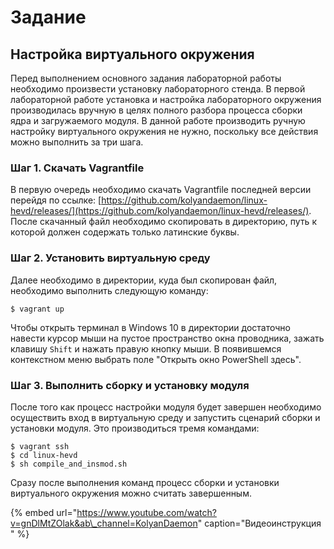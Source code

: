# Задание

## Настройка виртуального окружения

Перед выполнением основного задания лабораторной работы необходимо произвести установку лабораторного стенда.  В первой лабораторной работе установка и настройка лабораторного окружения производилась вручную в целях полного разбора процесса сборки ядра и загружаемого модуля. В данной работе производить ручную настройку виртуального окружения не нужно, поскольку все действия можно выполнить за три шага. 

### Шаг 1. Скачать Vagrantfile

В первую очередь необходимо скачать Vagrantfile последней версии перейдя по ссылке: [https://github.com/kolyandaemon/linux-hevd/releases/](https://github.com/kolyandaemon/linux-hevd/releases/). После скачанный файл необходимо скопировать в директорию, путь к которой должен содержать только латинские буквы. 

### Шаг 2. Установить виртуальную среду 

Далее необходимо в  директории, куда был скопирован файл, необходимо выполнить следующую команду: 

```text
$ vagrant up
```

Чтобы открыть терминал в Windows 10 в директории достаточно навести курсор мыши на пустое пространство окна проводника, зажать клавишу `Shift`  и нажать правую кнопку мыши. В появившемся контекстном меню выбрать поле "Открыть окно PowerShell здесь".

### Шаг 3. Выполнить сборку и установку модуля

После того как процесс настройки модуля будет завершен необходимо осуществить вход в виртуальную среду и запустить сценарий сборки и установки модуля. Это производиться тремя командами: 

```text
$ vagrant ssh
$ cd linux-hevd
$ sh compile_and_insmod.sh
```

Сразу после выполнения команд процесс сборки и установки виртуального окружения можно считать завершенным.

{% embed url="https://www.youtube.com/watch?v=gnDlMtZOlak&ab\_channel=KolyanDaemon" caption="Видеоинструкция " %}



